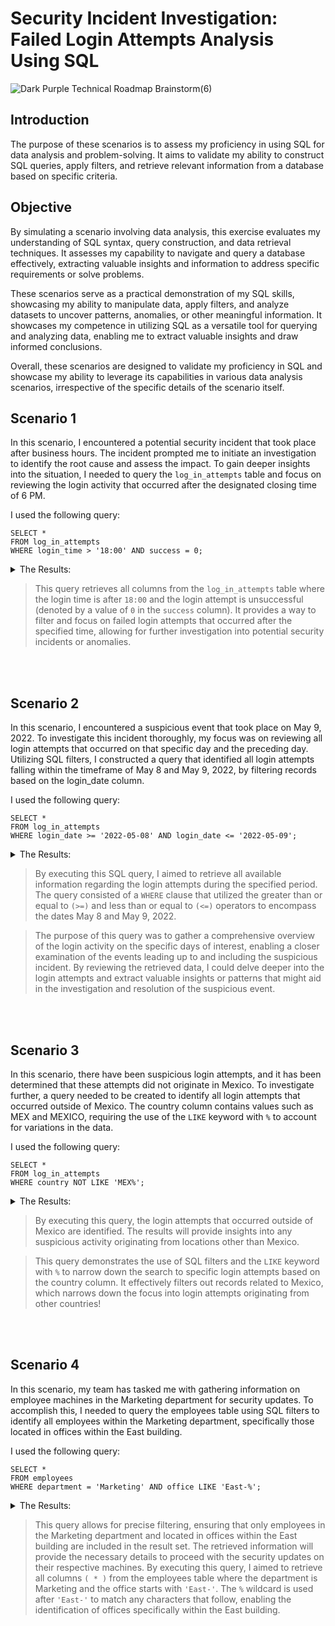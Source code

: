 # Security Incident Investigation: Failed Login Attempts Analysis Using SQL
![Dark Purple Technical Roadmap Brainstorm(6)](https://github.com/AmiliaSalva/Security-Incident-Investigation-After-Hours-Failed-Login-Attempts-Analysis-Using-SQL/assets/132176058/658cf34a-e3ca-4ed4-86ba-8db62b39e989)

## Introduction

The purpose of these scenarios is to assess my proficiency in using SQL for data analysis and problem-solving. It aims to validate my ability to construct SQL queries, apply filters, and retrieve relevant information from a database based on specific criteria.

## Objective 

By simulating a scenario involving data analysis, this exercise evaluates my understanding of SQL syntax, query construction, and data retrieval techniques. It assesses my capability to navigate and query a database effectively, extracting valuable insights and information to address specific requirements or solve problems.

These scenarios serve as a practical demonstration of my SQL skills, showcasing my ability to manipulate data, apply filters, and analyze datasets to uncover patterns, anomalies, or other meaningful information. It showcases my competence in utilizing SQL as a versatile tool for querying and analyzing data, enabling me to extract valuable insights and draw informed conclusions.

Overall, these scenarios are designed to validate my proficiency in SQL and showcase my ability to leverage its capabilities in various data analysis scenarios, irrespective of the specific details of the scenario itself.

## Scenario 1

In this scenario, I encountered a potential security incident that took place after business hours. The incident prompted me to initiate an investigation to identify the root cause and assess the impact. To gain deeper insights into the situation, I needed to query the ``log_in_attempts`` table and focus on reviewing the login activity that occurred after the designated closing time of 6 PM.

I used the following query:

```
SELECT *
FROM log_in_attempts
WHERE login_time > '18:00' AND success = 0;
```
<details close>

<summary>The Results:</summary>
  
![SQLQUERY](https://github.com/AmiliaSalva/Security-Incident-Investigation-After-Hours-Failed-Login-Attempts-Analysis-Using-SQL/assets/132176058/c452a1d3-519e-4e6c-a20c-875160576533)

</details>

> This query retrieves all columns from the ``log_in_attempts`` table where the login time is after ``18:00`` and the login attempt is unsuccessful (denoted by a value of ``0`` in the ``success`` column). It provides a way to filter and focus on failed login attempts that occurred after the specified time, allowing for further investigation into potential security incidents or anomalies.

 <br />
 <br />
 
## Scenario 2

In this scenario, I encountered a suspicious event that took place on May 9, 2022. To investigate this incident thoroughly, my focus was on reviewing all login attempts that occurred on that specific day and the preceding day. Utilizing SQL filters, I constructed a query that identified all login attempts falling within the timeframe of May 8 and May 9, 2022, by filtering records based on the login_date column.

I used the following query:

```
SELECT *
FROM log_in_attempts
WHERE login_date >= '2022-05-08' AND login_date <= '2022-05-09';

```
<details close>

<summary>The Results:</summary>


![SQLQUERY2](https://github.com/AmiliaSalva/Security-Incident-Investigation-After-Hours-Failed-Login-Attempts-Analysis-Using-SQL/assets/132176058/b66b7e33-b7be-43c3-800e-e0a2d81a32d8)


</details>

> By executing this SQL query, I aimed to retrieve all available information regarding the login attempts during the specified period. The query consisted of a ``WHERE`` clause that utilized the greater than or equal to ``(>=)`` and less than or equal to ``(<=)`` operators to encompass the dates May 8 and May 9, 2022.

> The purpose of this query was to gather a comprehensive overview of the login activity on the specific days of interest, enabling a closer examination of the events leading up to and including the suspicious incident. By reviewing the retrieved data, I could delve deeper into the login attempts and extract valuable insights or patterns that might aid in the investigation and resolution of the suspicious event.
 
 <br />
 <br />

## Scenario 3

In this scenario, there have been suspicious login attempts, and it has been determined that these attempts did not originate in Mexico. To investigate further, a query needed to be created to identify all login attempts that occurred outside of Mexico. The country column contains values such as MEX and MEXICO, requiring the use of the ``LIKE`` keyword with `` % `` to account for variations in the data.

I used the following query:

```
SELECT *
FROM log_in_attempts
WHERE country NOT LIKE 'MEX%';

```
<details close>

<summary>The Results:</summary>


![SQLQUERY4](https://github.com/AmiliaSalva/Security-Incident-Investigation-After-Hours-Failed-Login-Attempts-Analysis-Using-SQL/assets/132176058/dbfc324e-7e1e-4a43-b6c6-bfac07b7ebe4)



</details>

> By executing this query, the login attempts that occurred outside of Mexico are identified. The results will provide insights into any suspicious activity originating from locations other than Mexico.

> This query demonstrates the use of SQL filters and the ``LIKE`` keyword with ``%`` to narrow down the search to specific login attempts based on the country column. It effectively filters out records related to Mexico, which narrows down the focus into login attempts originating from other countries!

 <br />
 <br />

## Scenario 4

In this scenario, my team has tasked me with gathering information on employee machines in the Marketing department for security updates. To accomplish this, I needed to query the employees table using SQL filters to identify all employees within the Marketing department, specifically those located in offices within the East building.

I used the following query:

```
SELECT *
FROM employees
WHERE department = 'Marketing' AND office LIKE 'East-%';

```
<details close>

<summary>The Results:</summary>



![SQLQUERY3](https://github.com/AmiliaSalva/Security-Incident-Investigation-After-Hours-Failed-Login-Attempts-Analysis-Using-SQL/assets/132176058/2421ac31-f378-4b0f-8d1a-cc93bb2cebd4)


</details>

> This query allows for precise filtering, ensuring that only employees in the Marketing department and located in offices within the East building are included in the result set. The retrieved information will provide the necessary details to proceed with the security updates on their respective machines.
> By executing this query, I aimed to retrieve all columns ``( * )`` from the employees table where the department is Marketing and the office starts with ``'East-'``. The ``%`` wildcard is used after ``'East-'`` to match any characters that follow, enabling the identification of offices specifically within the East building.
